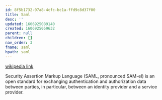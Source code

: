 ```yaml
---
id: 8f5b1732-07a8-4cfc-bc1a-ffd9c8d37f00
title: Saml
desc: ''
updated: 1606925089140
created: 1606925059632
parent: null
children: []
nav_order: 3
fname: saml
hpath: saml
---
```

[wikipedia link](https://en.wikipedia.org/wiki/Security_Assertion_Markup_Language)

Security Assertion Markup Language (SAML, pronounced SAM-el) is an open standard for exchanging authentication and authorization data between parties, in particular, between an identity provider and a service provider.

